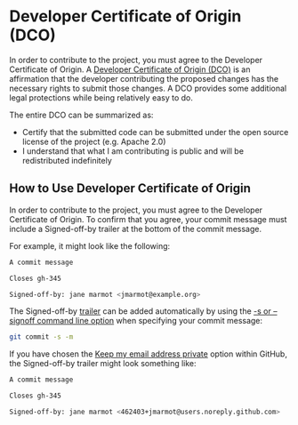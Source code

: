 # Developer Certificate of Origin (DCO)

In order to contribute to the project, you must agree to the Developer
Certificate of Origin. A
[Developer Certificate of Origin (DCO)](https://developercertificate.org/) is an
affirmation that the developer contributing the proposed changes has the
necessary rights to submit those changes. A DCO provides some additional legal
protections while being relatively easy to do.

The entire DCO can be summarized as:

- Certify that the submitted code can be submitted under the open source license
  of the project (e.g. Apache 2.0)
- I understand that what I am contributing is public and will be redistributed
  indefinitely

## How to Use Developer Certificate of Origin

In order to contribute to the project, you must agree to the Developer
Certificate of Origin. To confirm that you agree, your commit message must
include a Signed-off-by trailer at the bottom of the commit message.

For example, it might look like the following:

```bash
A commit message

Closes gh-345

Signed-off-by: jane marmot <jmarmot@example.org>
```

The Signed-off-by [trailer](https://git-scm.com/docs/git-interpret-trailers) can
be added automatically by using the
[-s or –signoff command line option](https://git-scm.com/docs/git-commit/2.13.7#Documentation/git-commit.txt--s)
when specifying your commit message:

```bash
git commit -s -m
```

If you have chosen the
[Keep my email address private](https://docs.github.com/en/account-and-profile/setting-up-and-managing-your-personal-account-on-github/managing-email-preferences/setting-your-commit-email-address#about-commit-email-addresses)
option within GitHub, the Signed-off-by trailer might look something like:

```bash
A commit message

Closes gh-345

Signed-off-by: jane marmot <462403+jmarmot@users.noreply.github.com>
```
